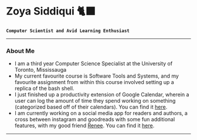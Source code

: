 # Zoya Siddiqui 🐈‍⬛

**`Computer Scientist and Avid Learning Enthusiast`**

---

### About Me
- I am a third year Computer Science Specialist at the University of Toronto, Mississauga
- My current favourite course is Software Tools and Systems, and my favourite assignment from within this course involved setting up a replica of the bash shell. 
- I just finished up a productivity extension of Google Calendar, wherein a user can log the amount of time they spend working on something (categorized based off of their calendars). You can find it [here](https://github.com/zoyasiddiqui/Calendar-Productivity-Tracker.git).
- I am currently working on a social media app for readers and authors, a cross between instagram and goodreads with some fun additional features, with my good friend [Renee](https://github.com/renee-k). You can find it [here](https://github.com/zoyasiddiqui/Bookworms).

---

<!--
Uncomment this if you want this section in your profile

### Past, Present, and Future
**In high school**, I was torn in two different directions: Computer Science and the Arts. I love to be creative and I really enjoyed coding. Right up until I accepted my offer to UTM, I was worried about possibly being unhappy in Computer Science. However, as soon as I came into the program, I was sure about my decision. I have come to find that creativity can take many forms, and the ability to take an idea and turn it into a functioning project is priceless. 

**Currently, in university**, I am working on learning as much as I possibly can. Though I have yet to pick a specific field, I find many concepts in Computer Science to be extremely fascinating. I have thoroughly enjoyed all of my math courses up to this point, and also loved taking *Data Structures and Algorithms*, despite its difficulty. So far, my favourite courses have been *Introduction to Software Design* and *Software Tools and Systems*, and learning Java and C has opened me up to the many, many possible projects I can make. 

**After university**, I hope to pursue a technical field that I am really passionate about. Currently, I am still working on discovering which field may be best for me. I am fascinated by the world of AI and Machine Learning, but Information Security has also recently peaked my interest. At the moment, I am most interested in Computer Vision and Computer Animation. 
-->

<!--
**zoyasiddiqui/zoyasiddiqui** is a ✨ _special_ ✨ repository because its `README.md` (this file) appears on your GitHub profile.

Here are some ideas to get you started:

- 🔭 I’m currently working on ...
- 🌱 I’m currently learning ...
- 👯 I’m looking to collaborate on ...
- 🤔 I’m looking for help with ...
- 💬 Ask me about ...
- 📫 How to reach me: ...
- 😄 Pronouns: ...
- ⚡ Fun fact: ...
-->
